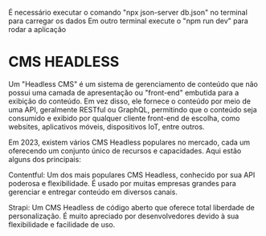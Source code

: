 É necessário executar o comando "npx json-server db.json" no terminal para carregar os dados
Em outro terminal execute o "npm run dev" para rodar a aplicação

# CMS HEADLESS

Um "Headless CMS" é um sistema de gerenciamento de conteúdo que não possui uma camada de apresentação ou "front-end" embutida para a exibição do conteúdo. Em vez disso, ele fornece o conteúdo por meio de uma API, geralmente RESTful ou GraphQL, permitindo que o conteúdo seja consumido e exibido por qualquer cliente front-end de escolha, como websites, aplicativos móveis, dispositivos IoT, entre outros.


Em 2023, existem vários CMS Headless populares no mercado, cada um oferecendo um conjunto único de recursos e capacidades. Aqui estão alguns dos principais:

Contentful: Um dos mais populares CMS Headless, conhecido por sua API poderosa e flexibilidade. É usado por muitas empresas grandes para gerenciar e entregar conteúdo em diversos canais.

Strapi: Um CMS Headless de código aberto que oferece total liberdade de personalização. É muito apreciado por desenvolvedores devido à sua flexibilidade e facilidade de uso.

